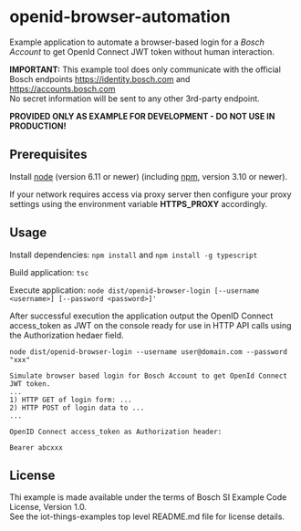 
# openid-browser-automation

Example application to automate a browser-based login for a _Bosch Account_ to get OpenId Connect JWT token without human interaction.

**IMPORTANT:**
This example tool does only communicate with the official Bosch endpoints https://identity.bosch.com and https://accounts.bosch.com  
No secret information will be sent to any other 3rd-party endpoint.

**PROVIDED ONLY AS EXAMPLE FOR DEVELOPMENT - DO NOT USE IN PRODUCTION!**

## Prerequisites

Install [node](https://nodejs.org/) (version 6.11 or newer) (including [npm](https://www.npmjs.com/), version 3.10 or newer).

If your network requires access via proxy server then configure your proxy settings using the environment variable **HTTPS_PROXY** accordingly.

## Usage

Install dependencies: `npm install` and `npm install -g typescript`

Build application: `tsc`

Execute application: `node dist/openid-browser-login [--username <username>] [--password <password>]'`

After successful execution the application output the OpenID Connect access_token as JWT on the console ready for use in HTTP API calls using the Authorization hedaer field.

```
node dist/openid-browser-login --username user@domain.com --password "xxx"

Simulate browser based login for Bosch Account to get OpenId Connect JWT token.
...
1) HTTP GET of login form: ...
2) HTTP POST of login data to ...
...

OpenID Connect access_token as Authorization header:

Bearer abcxxx
```

## License

Thi example is made available under the terms of Bosch SI Example Code License, Version 1.0.  
See the iot-things-examples top level README.md file for license details.
